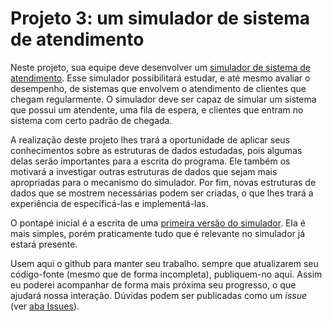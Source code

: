 # Projeto 3: um simulador de sistema de atendimento

Neste projeto, sua equipe deve desenvolver um [simulador de sistema de atendimento](https://moodle.ifsc.edu.br/mod/page/view.php?id=349576). Esse simulador possibilitará estudar, e até mesmo avaliar o desempenho, de sistemas que envolvem o atendimento de clientes que chegam regularmente. O simulador deve ser capaz de simular um sistema que possui um atendente, uma fila de espera, e clientes que entram no sistema com certo padrão de chegada.

A realização deste projeto lhes trará a oportunidade de aplicar seus conhecimentos sobre as estruturas de dados estudadas, pois algumas delas serão importantes para a escrita do programa. Ele também os motivará a investigar outras estruturas de dados que sejam mais apropriadas para o mecanismo do simulador. Por fim, novas estruturas de dados que se mostrem necessárias podem ser criadas, o que lhes trará a experiência de especificá-las e implementá-las.

O pontapé inicial é a escrita de uma [primeira versão do simulador](https://moodle.ifsc.edu.br/mod/assign/view.php?id=349986). Ela é mais simples, porém praticamente tudo que é relevante no simulador já estará presente.

Usem aqui o github para manter seu trabalho. sempre que atualizarem seu código-fonte (mesmo que de forma incompleta), publiquem-no aqui. Assim eu poderei acompanhar de forma mais próxima seu progresso, o que ajudará nossa interação. Dúvidas podem ser publicadas como um _issue_ (ver [aba Issues](https://github.com/IFSC-Engtelecom-Prg2/Projeto3-2020-2/issues)).

